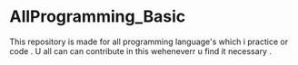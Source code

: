 # AllProgramming_Basic
This repository is  made for all programming language's which i practice or code . U all can can contribute in this weheneverr u find it necessary .
